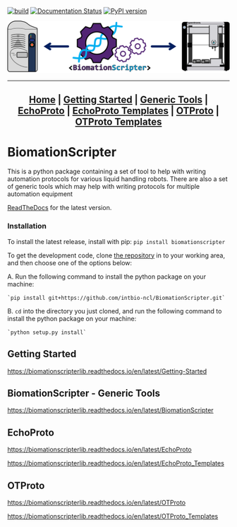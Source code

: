 [![build](https://github.com/intbio-ncl/BiomationScripterLib/actions/workflows/pytest.yml/badge.svg)](https://github.com/intbio-ncl/BiomationScripterLib/actions/workflows/pytest.yml) [![Documentation Status](https://readthedocs.org/projects/biomationscripterlib/badge/?version=latest)](https://biomationscripterlib.readthedocs.io/en/latest/?badge=latest) [![PyPI version](https://badge.fury.io/py/BiomationScripter.svg)](https://badge.fury.io/py/BiomationScripter)

<center>
<a href = "docs/index.md">
<img src="docs/wiki-images/Graphical_Abstract.png" alt = "BiomationScripter Logo" width = "600"/>
</a>

---

[Home](docs/index.md) |
[Getting Started](docs/Getting-Started.md) |
[Generic Tools](docs/BiomationScripter.md) |
[EchoProto](docs/EchoProto.md) |
[EchoProto Templates](docs/EchoProto_Templates.md) |
[OTProto](docs/OTProto.md) |
[OTProto Templates](docs/OTProto_Templates.md)
---
</center>

# BiomationScripter

This is a python package containing a set of tool to help with writing automation protocols for various liquid handling robots. There are also a set of generic tools which may help with writing protocols for multiple automation equipment

[ReadTheDocs](https://biomationscripterlib.readthedocs.io/en/latest/) for the latest version.

### Installation

To install the latest release, install with pip: `pip install biomationscripter`

To get the development code, clone [the repository](https://github.com/intbio-ncl/BiomationScripter) in to your working area, and then choose one of the options below:

A. Run the following command to install the python package on your machine:

    `pip install git+https://github.com/intbio-ncl/BiomationScripter.git`

B. `cd` into the directory you just cloned, and run the following command to install the python package on your machine:

    `python setup.py install`

## Getting Started
https://biomationscripterlib.readthedocs.io/en/latest/Getting-Started

## BiomationScripter - Generic Tools
https://biomationscripterlib.readthedocs.io/en/latest/BiomationScripter

## EchoProto
https://biomationscripterlib.readthedocs.io/en/latest/EchoProto

https://biomationscripterlib.readthedocs.io/en/latest/EchoProto_Templates

## OTProto
https://biomationscripterlib.readthedocs.io/en/latest/OTProto

https://biomationscripterlib.readthedocs.io/en/latest/OTProto_Templates
